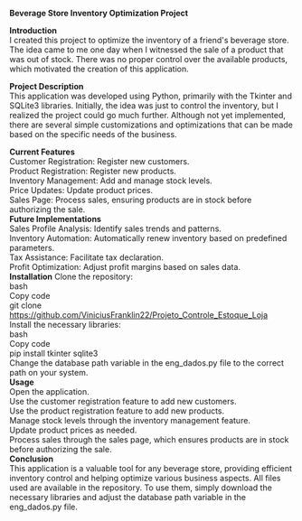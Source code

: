 **Beverage Store Inventory Optimization Project**  
  
**Introduction**  
I created this project to optimize the inventory of a friend's beverage store. The idea came to me one day when I witnessed the sale of a product that was out of stock. There was no proper control over the available products, which motivated the creation of this application.  

**Project Description**  
This application was developed using Python, primarily with the Tkinter and SQLite3 libraries. Initially, the idea was just to control the inventory, but I realized the project could go much further. Although not yet implemented, there are several simple customizations and optimizations that can be made based on the specific needs of the business.  

**Current Features**  
Customer Registration: Register new customers.  
Product Registration: Register new products.  
Inventory Management: Add and manage stock levels.  
Price Updates: Update product prices.  
Sales Page: Process sales, ensuring products are in stock before authorizing the sale.  
**Future Implementations**  
Sales Profile Analysis: Identify sales trends and patterns.  
Inventory Automation: Automatically renew inventory based on predefined parameters.  
Tax Assistance: Facilitate tax declaration.  
Profit Optimization: Adjust profit margins based on sales data.  
**Installation**
Clone the repository:    
bash  
Copy code  
git clone https://github.com/ViniciusFranklin22/Projeto_Controle_Estoque_Loja   
Install the necessary libraries:    
bash  
Copy code   
pip install tkinter sqlite3  
Change the database path variable in the eng_dados.py file to the correct path on your system.  
**Usage**  
Open the application.  
Use the customer registration feature to add new customers.  
Use the product registration feature to add new products.  
Manage stock levels through the inventory management feature.  
Update product prices as needed.  
Process sales through the sales page, which ensures products are in stock before authorizing the sale.  
**Conclusion**  
This application is a valuable tool for any beverage store, providing efficient inventory control and helping optimize various business aspects. All files used are available in the repository. To use them, simply download the necessary libraries and adjust the database path variable in the eng_dados.py file.

